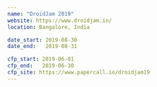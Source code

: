 ```yaml
---
name: "DroidJam 2019"
website: https://www.droidjam.in/
location: Bangalore, India

date_start: 2019-08-30
date_end:   2019-08-31

cfp_start: 2019-06-01
cfp_end:   2019-06-30
cfp_site: https://www.papercall.io/droidjam19
---
```

